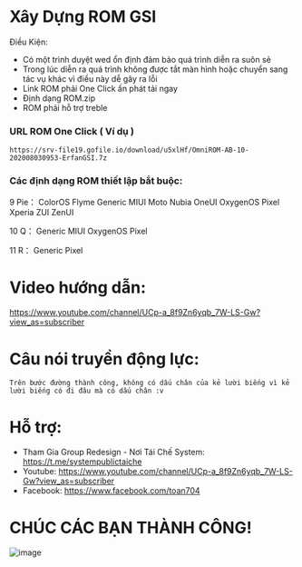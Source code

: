 # Xây Dựng ROM GSI 
Điều Kiện:
- Có một trình duyệt wed ổn định đảm bảo quá trình diễn ra suôn sẻ
- Trong lúc diễn ra quá trình không được tắt màn hình hoặc chuyển sang tác vụ khác vì điều này dễ gây ra lỗi
- Link ROM phải One Click ấn phát tải ngay 
- Định dạng ROM.zip
- ROM phải hỗ trợ treble
### URL ROM One Click ( Ví dụ )
```
https://srv-file19.gofile.io/download/u5xlHf/OmniROM-AB-10-202008030953-ErfanGSI.7z
```
### Các định dạng ROM thiết lập bắt buộc:
9 Pie：
ColorOS Flyme Generic MIUI Moto Nubia OneUI OxygenOS Pixel Xperia ZUI ZenUI

10 Q：
Generic MIUI OxygenOS Pixel

11 R：
Generic Pixel
 
# Video hướng dẫn:
https://www.youtube.com/channel/UCp-a_8f9Zn6yqb_7W-LS-Gw?view_as=subscriber
# Câu nói truyền động lực:
```
Trên bước đường thành công, không có dấu chân của kẻ lười biếng vì kẻ lười biếng có đi đâu mà có dấu chân :v
```
# Hỗ trợ:
- Tham Gia Group Redesign - Nơi Tái Chế System: https://t.me/systempublictaiche
- Youtube: https://www.youtube.com/channel/UCp-a_8f9Zn6yqb_7W-LS-Gw?view_as=subscriber
- Facebook: https://www.facebook.com/toan704
# CHÚC CÁC BẠN THÀNH CÔNG! 
![image](https://user-images.githubusercontent.com/67217560/88624265-dc899300-d0d0-11ea-99bd-85cc9bb2c331.png)
